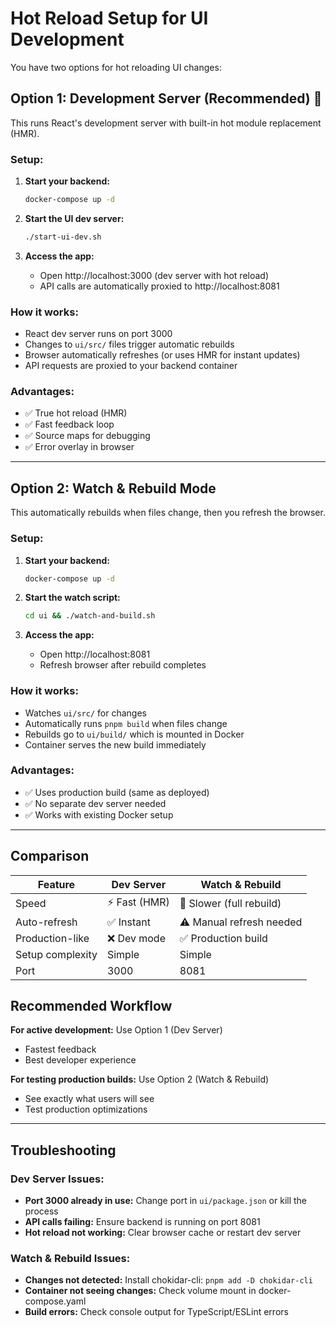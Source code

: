# Hot Reload Setup for UI Development

You have two options for hot reloading UI changes:

## Option 1: Development Server (Recommended) 🚀

This runs React's development server with built-in hot module replacement (HMR).

### Setup:
1. **Start your backend:**
   ```bash
   docker-compose up -d
   ```

2. **Start the UI dev server:**
   ```bash
   ./start-ui-dev.sh
   ```

3. **Access the app:**
   - Open http://localhost:3000 (dev server with hot reload)
   - API calls are automatically proxied to http://localhost:8081

### How it works:
- React dev server runs on port 3000
- Changes to `ui/src/` files trigger automatic rebuilds
- Browser automatically refreshes (or uses HMR for instant updates)
- API requests are proxied to your backend container

### Advantages:
- ✅ True hot reload (HMR)
- ✅ Fast feedback loop
- ✅ Source maps for debugging
- ✅ Error overlay in browser

---

## Option 2: Watch & Rebuild Mode

This automatically rebuilds when files change, then you refresh the browser.

### Setup:
1. **Start your backend:**
   ```bash
   docker-compose up -d
   ```

2. **Start the watch script:**
   ```bash
   cd ui && ./watch-and-build.sh
   ```

3. **Access the app:**
   - Open http://localhost:8081
   - Refresh browser after rebuild completes

### How it works:
- Watches `ui/src/` for changes
- Automatically runs `pnpm build` when files change
- Rebuilds go to `ui/build/` which is mounted in Docker
- Container serves the new build immediately

### Advantages:
- ✅ Uses production build (same as deployed)
- ✅ No separate dev server needed
- ✅ Works with existing Docker setup

---

## Comparison

| Feature | Dev Server | Watch & Rebuild |
|---------|-----------|-----------------|
| Speed | ⚡ Fast (HMR) | 🐢 Slower (full rebuild) |
| Auto-refresh | ✅ Instant | ⚠️ Manual refresh needed |
| Production-like | ❌ Dev mode | ✅ Production build |
| Setup complexity | Simple | Simple |
| Port | 3000 | 8081 |

## Recommended Workflow

**For active development:** Use Option 1 (Dev Server)
- Fastest feedback
- Best developer experience

**For testing production builds:** Use Option 2 (Watch & Rebuild)
- See exactly what users will see
- Test production optimizations

---

## Troubleshooting

### Dev Server Issues:
- **Port 3000 already in use:** Change port in `ui/package.json` or kill the process
- **API calls failing:** Ensure backend is running on port 8081
- **Hot reload not working:** Clear browser cache or restart dev server

### Watch & Rebuild Issues:
- **Changes not detected:** Install chokidar-cli: `pnpm add -D chokidar-cli`
- **Container not seeing changes:** Check volume mount in docker-compose.yaml
- **Build errors:** Check console output for TypeScript/ESLint errors

